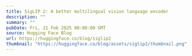 ```yaml
---
title: SigLIP 2: A better multilingual vision language encoder
description: ""
summary: ""
pubDate: Fri, 21 Feb 2025 00:00:00 GMT
source: Hugging Face Blog
url: https://huggingface.co/blog/siglip2
thumbnail: "https://huggingface.co/blog/assets/siglip2/thumbnail.png"
---
```


